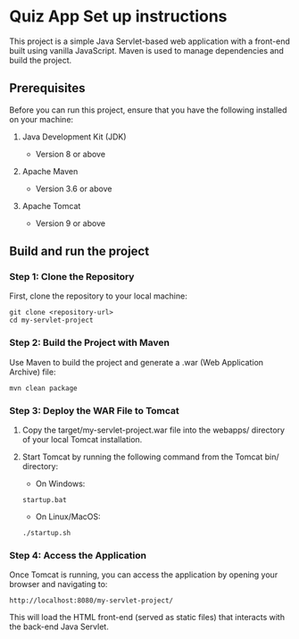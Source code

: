 # Quiz App Set up instructions

This project is a simple Java Servlet-based web application with a front-end built using vanilla JavaScript. Maven is used to manage dependencies and build the project.

## Prerequisites

Before you can run this project, ensure that you have the following installed on your machine:

1. Java Development Kit (JDK) 
   - Version 8 or above

2. Apache Maven 
   - Version 3.6 or above

3. Apache Tomcat 
   - Version 9 or above

## Build and run the project

### Step 1: Clone the Repository
First, clone the repository to your local machine:
```
git clone <repository-url>
cd my-servlet-project
```

### Step 2: Build the Project with Maven
Use Maven to build the project and generate a .war (Web Application Archive) file:
```
mvn clean package
```

### Step 3: Deploy the WAR File to Tomcat
1. Copy the target/my-servlet-project.war file into the webapps/ directory of your local Tomcat installation.

2. Start Tomcat by running the following command from the Tomcat bin/ directory:
   - On Windows:
   ```
   startup.bat
   ```
   - On Linux/MacOS:
   ```
   ./startup.sh
   ```
   
### Step 4: Access the Application
Once Tomcat is running, you can access the application by opening your browser and navigating to:
```
http://localhost:8080/my-servlet-project/
```
This will load the HTML front-end (served as static files) that interacts with the back-end Java Servlet.









